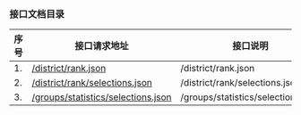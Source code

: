 ### 接口文档目录
|序号 |接口请求地址 |接口说明 |
| -------- | -------- |-------- | 
|1. |[/district/rank.json](../doc/district/rank.md)|/district/rank.json|
|2. |[/district/rank/selections.json](../doc/district/rank/selections.md)|/district/rank/selections.json|
|3. |[/groups/statistics/selections.json](../doc/groups/statistics/selections.md)|/groups/statistics/selections.json|
